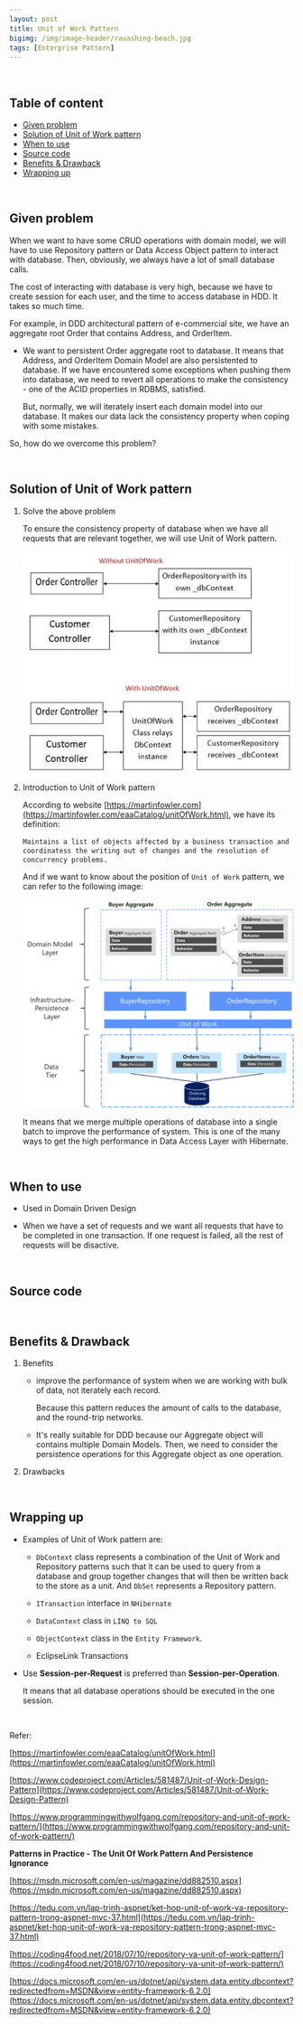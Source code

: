 ```yaml
---
layout: post
title: Unit of Work Pattern
bigimg: /img/image-header/ravashing-beach.jpg
tags: [Enterprise Pattern]
---
```




<br>

## Table of content
- [Given problem](#given-problem)
- [Solution of Unit of Work pattern](#solution-of-unit-of-work-pattern)
- [When to use](#when-to-use)
- [Source code](#source-code)
- [Benefits & Drawback](#benefits-and-drawbacks)
- [Wrapping up](#wrapping-up)


<br>

## Given problem

When we want to have some CRUD operations with domain model, we will have to use Repository pattern or Data Access Object pattern to interact with database. Then, obviously, we always have a lot of small database calls.

The cost of interacting with database is very high, because we have to create session for each user, and the time to access database in HDD. It takes so much time.

For example, in DDD architectural pattern of e-commercial site, we have an aggregate root Order that contains Address, and OrderItem.

- We want to persistent Order aggregate root to database. It means that Address, and OrderItem Domain Model are also persistented to database. If we have encountered some exceptions when pushing them into database, we need to revert all operations to make the consistency - one of the ACID properties in RDBMS, satisfied.

    But, normally, we will iterately insert each domain model into our database. It makes our data lack the consistency property when coping with some mistakes.

So, how do we overcome this problem?

<br>

## Solution of Unit of Work pattern

1. Solve the above problem

    To ensure the consistency property of database when we have all requests that are relevant together, we will use Unit of Work pattern.

    ![](../img/design-pattern/unit-of-work/Unit-of-Work-usage.png)

2. Introduction to Unit of Work pattern

    According to website [https://martinfowler.com](https://martinfowler.com/eaaCatalog/unitOfWork.html), we have its definition:

    ```
    Maintains a list of objects affected by a business transaction and coordinatess the writing out of changes and the resolution of concurrency problems.
    ```

    And if we want to know about the position of ```Unit of Work``` pattern, we can refer to the following image:

    ![](../img/Architecture-pattern/Domain-driven-design/relationship-repositories-aggregate-db-table.png)

    It means that we merge multiple operations of database into a single batch to improve the performance of system. This is one of the many ways to get the high performance in Data Access Layer with Hibernate.

<br>

## When to use

- Used in Domain Driven Design

- When we have a set of requests and we want all requests that have to be completed in one transaction. If one request is failed, all the rest of requests will be disactive.

<br>

## Source code




<br>

## Benefits & Drawback
1. Benefits

    - improve the performance of system when we are working with bulk of data, not iterately each record.

        Because this pattern reduces the amount of calls to the database, and the round-trip networks.

    - It's really suitable for DDD because our Aggregate object will contains multiple Domain Models. Then, we need to consider the persistence operations for this Aggregate object as one operation.


2. Drawbacks


<br>

## Wrapping up

- Examples of Unit of Work pattern are: 
    - ```DbContext``` class represents a combination of the Unit of Work and Repository patterns such that it can be used to query from a database and group together changes that will then be written back to the store as a unit. And ```DbSet``` represents a Repository pattern.

    - ```ITransaction``` interface in ```NHibernate```

    - ```DataContext``` class in ```LINQ to SQL```

    - ```ObjectContext``` class in the ```Entity Framework```.

    - EclipseLink Transactions 

- Use **Session-per-Request** is preferred than **Session-per-Operation**.

    It means that all database operations should be executed in the one session.

<br>

Refer:

[https://martinfowler.com/eaaCatalog/unitOfWork.html](https://martinfowler.com/eaaCatalog/unitOfWork.html)

[https://www.codeproject.com/Articles/581487/Unit-of-Work-Design-Pattern](https://www.codeproject.com/Articles/581487/Unit-of-Work-Design-Pattern)

[https://www.programmingwithwolfgang.com/repository-and-unit-of-work-pattern/](https://www.programmingwithwolfgang.com/repository-and-unit-of-work-pattern/)

**Patterns in Practice - The Unit Of Work Pattern And Persistence Ignorance**

[https://msdn.microsoft.com/en-us/magazine/dd882510.aspx](https://msdn.microsoft.com/en-us/magazine/dd882510.aspx)

[https://tedu.com.vn/lap-trinh-aspnet/ket-hop-unit-of-work-va-repository-pattern-trong-aspnet-mvc-37.html](https://tedu.com.vn/lap-trinh-aspnet/ket-hop-unit-of-work-va-repository-pattern-trong-aspnet-mvc-37.html)

[https://coding4food.net/2018/07/10/repository-va-unit-of-work-pattern/](https://coding4food.net/2018/07/10/repository-va-unit-of-work-pattern/)

[https://docs.microsoft.com/en-us/dotnet/api/system.data.entity.dbcontext?redirectedfrom=MSDN&view=entity-framework-6.2.0](https://docs.microsoft.com/en-us/dotnet/api/system.data.entity.dbcontext?redirectedfrom=MSDN&view=entity-framework-6.2.0)